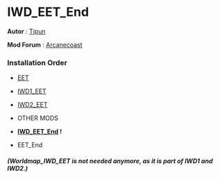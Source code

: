 # IWD_EET_End

**Autor** : [Tipun](https://github.com/tipun81?tab=repositories)

**Mod Forum** : [Arcanecoast](https://arcanecoast.ru/forum/viewtopic.php?f=31&t=1247)

### Installation Order  

- [EET](https://github.com/Gibberlings3/EET)  

- [IWD1_EET](https://github.com/The-Gate-Project/IWD1_EET)   

- [IWD2_EET](https://github.com/The-Gate-Project/IWD2_EET)  

- OTHER MODS

- **[IWD_EET_End](https://github.com/The-Gate-Project/IWD_EET_End) !** 

- EET_End


##### (Worldmap_IWD_EET is not needed anymore, as it is part of IWD1 and IWD2.)

